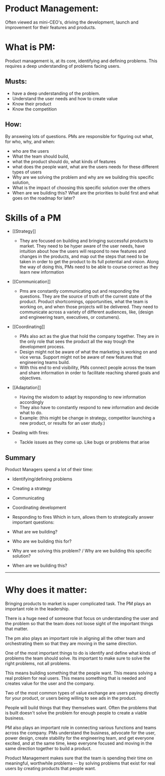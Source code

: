 # Product Management:

Often viewed as mini-CEO's, driving the development, launch and improvement for their features and products.

# What is PM:
Product management is, at its core, identifying and defining problems. This requires a deep understanding of problems facing users. 

## Musts:
* have a deep understanding of the problem.
* Understand the user needs and how to create value
* Know their product
* Know the competition

## How:
By answeing lots of questions. PMs are responsible for figuring out what, for who, why, and when:
* who are the users
* What the team should build, 
* what the product should do, what kinds of features
* what does the people want, what are the users needs for these different types of users
* Why are we solving the problem and why are we building this specific solution, 
* What is the impact of choosing this specific solution over the others
* When are we building this? What are the priorities to build first and what goes on the roadmap for later? 

# Skills of a PM
* [[Strategy]]
	* They are focused on building and bringing successful products to market. They need to be hyper aware of the user needs,  have intuition about how the users will respond to new features and changes in the products, and map out the steps that need to be taken in order to get the product to its full potential and vision. Along the way of doing this, PMs need to be able to course correct as they learn new information
* [[Communication]]
	* Pms are constantly communicating out and responding the questions. They are the source of truth of the current state of the product. Product shortcomings, opportunities, what the team is working on, and when those projects will be delivered. They need to communicate across a variety of different audiences, like, (design and engineering team, executives, or costumers).
* [[Coordinating]]
	* PMs also act as the glue that hold the company together. They are in the only role that sees the product all the way trough the development process. 
	* Design might not be aware of what the marketing is working on and vice versa. Support might not be aware of new features that engineering teams build. 
	* With this end to end visibility, PMs connect people across the team and share information in order to facilitate reaching shared goals and objectives.
* [[Adaptation]] 
	* Having the wisdom to adapt by responding to new information accordingly
	* They also have to constantly respond to new information and decide what to do. 
	* Example: (this might be change in strategy, competitor launching a new product, or results for an user study.)
 
* Dealing with fires:
	* Tackle issues as they come up. Like bugs or problems that arise


## Summary 
Product Managers spend a lot of their time:

-   Identifying/defining problems
-   Creating a strategy
-   Communicating
-   Coordinating development
-   Responding to fires
Which in turn, allows them to strategically answer important questions:


-   What are we building?
-   Who are we building this for?
-   Why are we solving this problem? / Why are we building this specific solution?
-   When are we building this?

***

# Why does it matter:
Bringing products to market is super complicated task. The PM plays an important role in the leadership.

There is a huge need of someone that focus on understanding the user and the problem so that the team does not loose sight of the important things that matter. 

The pm also plays an important role in aligning all the other team and orchestrating them so that they are moving in the same direction.

One of the most important things to do is identify and define what kinds of problems the team should solve. Its important to make sure to solve the right problems, not all problems.

This means building something that the people want. This means solving a real problem for real users. This means something that is needed and creates value for the user and the company.

Two of the most common types of value exchange are users paying directly for your product, or users being willing to see ads in the product.

People will build things that they themselves want. Often the  problems that is built doesn't solve the problem for enough people to create a viable business. 

PM also plays an important role in connecting various functions and teams across the company. PMs understand the business, advocate for the user,  power design, create stability for the engineering team, and get everyone excited, and at the same time, keep everyone focused and moving in the same direction together to build a product.

Product Management makes sure that the team is spending their time on meaningful, worthwhile problems -- by solving problems that exist for real users by creating products that people want.